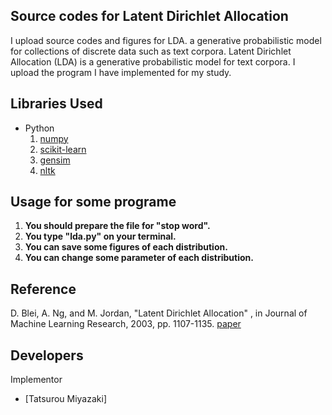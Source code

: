Source codes for Latent Dirichlet Allocation
 ---
 
I upload source codes and figures for LDA. a generative probabilistic model for collections of
discrete data such as text corpora.
Latent Dirichlet Allocation (LDA) is a generative probabilistic model for text corpora.
I upload the program I have implemented for my study. 

Libraries Used
---
- Python
  1. [numpy](http://www.numpy.org/)
  2. [scikit-learn](http://scikit-learn.org/stable/)
  3. [gensim](https://radimrehurek.com/gensim/)
  4. [nltk](http://www.nltk.org/)

  
Usage for some programe
---
1. __You should prepare the file for "stop word".__
2. __You type "lda.py" on your terminal.__
3. __You can save some figures of each distribution.__
4. __You can change some parameter of each distribution.__

Reference
---
 D. Blei, A. Ng, and M. Jordan,
 "Latent Dirichlet Allocation" ,
 in Journal of Machine Learning Research, 2003, pp. 1107-1135.
 [paper](http://www.jmlr.org/papers/volume3/blei03a/blei03a.pdf)


Developers
---
Implementor
 - [Tatsurou Miyazaki]
